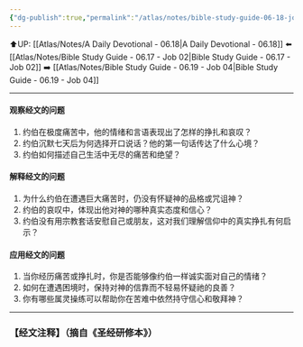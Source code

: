 ```yaml
---
{"dg-publish":true,"permalink":"/atlas/notes/bible-study-guide-06-18-job-03/"}
---
```


⬆️UP: [[Atlas/Notes/A Daily Devotional - 06.18\|A Daily Devotional - 06.18]]
⬅️ [[Atlas/Notes/Bible Study Guide - 06.17 - Job 02\|Bible Study Guide - 06.17 - Job 02]]
➡️ [[Atlas/Notes/Bible Study Guide - 06.19 - Job 04\|Bible Study Guide - 06.19 - Job 04]] 

---

#### 观察经文的问题

1. 约伯在极度痛苦中，他的情绪和言语表现出了怎样的挣扎和哀叹？
2. 约伯沉默七天后为何选择开口说话？他的第一句话传达了什么心境？
3. 约伯如何描述自己生活中无尽的痛苦和绝望？

#### 解释经文的问题
1. 为什么约伯在遭遇巨大痛苦时，仍没有怀疑神的品格或咒诅神？
2. 约伯的哀叹中，体现出他对神的哪种真实态度和信心？
3. 约伯没有用宗教套话安慰自己或朋友，这对我们理解信仰中的真实挣扎有何启示？

#### 应用经文的问题
1. 当你经历痛苦或挣扎时，你是否能够像约伯一样诚实面对自己的情绪？
2. 如何在遭遇困境时，保持对神的信靠而不轻易怀疑祂的良善？
3. 你有哪些属灵操练可以帮助你在苦难中依然持守信心和敬拜神？

---
### 【经文注释】（摘自《圣经研修本》）


